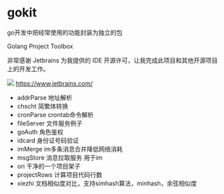 # gokit
 go开发中把经常使用的功能封装为独立的包
 
 Golang Project Toolbox

非常感谢 Jetbrains 为我提供的 IDE 开源许可，让我完成此项目和其他开源项目上的开发工作。




![](https://camo.githubusercontent.com/5075c80d56620267702a3808e7a926ff51235b2ecd986441c092e3b6b821af83/68747470733a2f2f7265736f75726365732e6a6574627261696e732e636f6d2f73746f726167652f70726f64756374732f636f6d70616e792f6272616e642f6c6f676f732f6a625f6265616d2e737667)
https://www.jetbrains.com/


- addrParse 地址解析
- chscht 简繁体转换
- cronParse crontab命令解析
- fileServer 文件服务例子
- goAuth 角色鉴权
- idcard 身份证号码验证
- imMerge im多条消息合并降低网络消耗
- msgStore 消息拉取服务 用于im
- ori 干净的一个项目架子
- projectRows 计算项目代码行数
- xiezhi 文档相似度对比，支持simhash算法，minhash，余弦相似度
